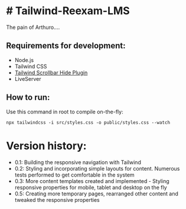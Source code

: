 <h1># Tailwind-Reexam-LMS</h1>
<e>The pain of Arthuro....</e>

<h2>Requirements for development:</h2>
<ul>
    <li>Node.js</li>
    <li>Tailwind CSS</li>
    <li><a href="https://www.npmjs.com/package/tailwind-scrollbar-hide">Tailwind Scrollbar Hide Plugin</a></li>
    <li>LiveServer</li>
    
</ul>

<h2>How to run:</h2>
<p>Use this command in root to compile on-the-fly: </p>
<code>npx tailwindcss -i src/styles.css -o public/styles.css --watch</code>

<h1>Version history:</h1>

<ul>
    <li>0.1: Building the responsive navigation with Tailwind</li>
    <li>0.2: Styling and incorporating simple layouts for content. Numerous tests performed to get comfortable in the system</li>
    <li>0.3: More content templates created and implemented - Styling responsive properties for mobile, tablet and desktop on the fly</li>
    <li>0.5: Creating more temporary pages, rearranged other content and tweaked the responsive properties</li>
</ul>
